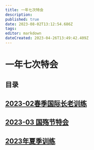 ```yaml
---
title: 一年七次特会
description: 
published: true
date: 2023-08-02T13:12:54.686Z
tags: 
editor: markdown
dateCreated: 2023-04-26T13:49:42.409Z
---
```


# 一年七次特会
## 目录
## [2023-02春季国际长老训练](/home/2023-02)
## [2023-03 国殇节特会](/home/2023-03)
## [2023年夏季训练](/home/2023-04)
<!-- Google tag (gtag.js) -->
<script async src="https://www.googletagmanager.com/gtag/js?id=G-1P8709Z16T"></script>
<script>
  window.dataLayer = window.dataLayer || [];
  function gtag(){dataLayer.push(arguments);}
  gtag('js', new Date());

  gtag('config', 'G-1P8709Z16T');
</script>